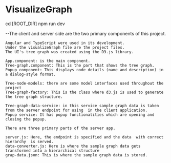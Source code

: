 # VisualizeGraph

<!--INSTALLATION : -->
<!-- PLEASE RUN NPM INSTALL COMMAND FOR EACH PACKAGE.JSON IN EACH DIRECTORY! PLEASE LOOK AT THE COMMANDS BELOW-->
<!--ROOT_DIR is the directory of the VisualizeGraph root folder which includes clients app,server app-->
<!--pre-condition: this project needs node.js>

git clone  https://github.com/kgokcedlek/VisualizeGraph.git

cd [ROOT_DIR]
    npm install
    cd graphDataServerApp/ && npm install
    cd ..
    cd visualizeGraph/ && npm install

<!--RUN-->
cd [ROOT_DIR]
    npm run dev



<!----------------------------------------------------------------->
<!----------------------------------------------------------------->
<!----------------------------------------------------------------->
<!----------------------------------------------------------------->
<!--ABOUT THE PROJECT-->

--The client and server side are the two primary components of this project.
 
 <!----CLIENT APP:---->
 <!----------------------------->
    Angular and TypeScript were used in its development.
    Under the visualizeGraph file are the project files.
    The UI's tree graph was created using the D3.js library.
<!-- Components: -->
    App.component: is the main component.
    Tree-graph.component: This is the part that shows the tree graph.
    Popup component: This displays node details (name and description) in a dialog-style format.

<!-- Models: -->
    Tree-node-models: there are some model interfaces used throughout the project
    Tree-graph-factory: This is the class where d3.js is used to generate the tree graph structure.

<!-- services: -->
    Tree-graph-data-service: in this service sample graph data is taken from the server endpoint for using  in the client application.
    Popup service: It has popup functionalities which are opening and closing the popup.


 <!----SERVEE APP:---->
 <!----------------------------->

    There are three primary parts of the server app.

    server.js: Here, the endpoint is specified and the data  with correct hierarchy  is served. 
    data-converter.js: Here is where the sample graph data gets transformed into a hierarchical structure
    grap-data.json: This is where the sample graph data is stored.
